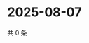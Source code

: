 # 2025-08-07

共 0 条

<!-- BEGIN ZHIHUQUESTIONS -->
<!-- 最后更新时间 Thu Aug 07 2025 20:25:27 GMT+0800 (China Standard Time) -->

<!-- END ZHIHUQUESTIONS -->
